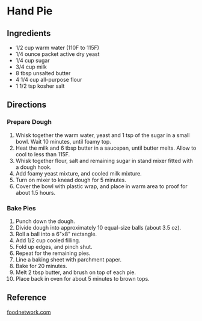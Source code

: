 # Hand Pie

## Ingredients

* 1/2 cup warm water (110F to 115F)
* 1/4 ounce packet active dry yeast
* 1/4 cup sugar
* 3/4 cup milk
* 8 tbsp unsalted butter
* 4 1/4 cup all-purpose flour
* 1 1/2 tsp kosher salt

## Directions

### Prepare Dough

1. Whisk together the warm water, yeast and 1 tsp of the sugar in a small bowl. Wait 10 minutes, until foamy top.
2. Heat the milk and 6 tbsp butter in a saucepan, until butter melts. Allow to cool to less than 115F.
3. Whisk together flour, salt and remaining sugar in stand mixer fitted with a dough hook.
4. Add foamy yeast mixture, and cooled milk mixture.
5. Turn on mixer to knead dough for 5 minutes.
6. Cover the bowl with plastic wrap, and place in warm area to proof for about 1.5 hours.

### Bake Pies

1. Punch down the dough.
2. Divide dough into approximately 10 equal-size balls (about 3.5 oz).
3. Roll a ball into a 6"x8" rectangle.
4. Add 1/2 cup cooled filling.
5. Fold up edges, and pinch shut.
6. Repeat for the remaining pies.
7. Line a baking sheet with parchment paper.
8. Bake for 20 minutes.
9. Melt 2 tbsp butter, and brush on top of each pie.
10. Place back in oven for about 5 minutes to brown tops.

## Reference

[foodnetwork.com](https://www.foodnetwork.com/recipes/food-network-kitchen/nebraska-handheld-meat-pies-3757615)
